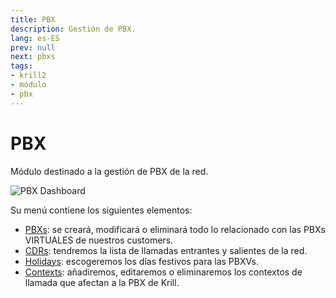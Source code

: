 ```yaml
---
title: PBX
description: Gestión de PBX.
lang: es-ES
prev: null
next: pbxs
tags:
- krill2
- módulo
- pbx
---
```

# PBX

Módulo destinado a la gestión de PBX de la red.

![PBX Dashboard](@images/krill2/pbx/0001.png)

Su menú contiene los siguientes elementos:

- [PBXs](/krill2/pbx/pbxs): se creará, modificará o eliminará todo lo relacionado con las PBXs VIRTUALES de nuestros customers.
- [CDRs](/krill2/pbx/cdrs): tendremos la lista de llamadas entrantes y salientes de la red.
- [Holidays](/krill2/pbx/holidays): escogeremos los días festivos para las PBXVs.
- [Contexts](/krill2/pbx/contexts): añadiremos, editaremos o eliminaremos los contextos de llamada que afectan a la PBX de Krill.

